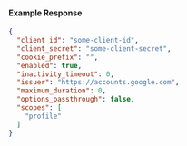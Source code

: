 <!-- Code generated for API Clients. DO NOT EDIT. -->
#### Example Response
```json
{
  "client_id": "some-client-id",
  "client_secret": "some-client-secret",
  "cookie_prefix": "",
  "enabled": true,
  "inactivity_timeout": 0,
  "issuer": "https://accounts.google.com",
  "maximum_duration": 0,
  "options_passthrough": false,
  "scopes": [
    "profile"
  ]
}
